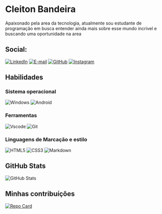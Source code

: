 # Cleiton Bandeira

Apaixonado pela area da tecnologia, atualmente sou estudante de programação em busca entender ainda mais sobre esse mundo incrivel e buscando uma oportunidade na area

## Social:

[![LinkedIn](https://img.shields.io/badge/LinkedIn-0077B5?style=for-the-badge&logo=linkedin&logoColor=white)](https://www.linkedin.com/in/cleitonbandeira1998/)
[![E-mail](https://img.shields.io/badge/-Email-000?style=for-the-badge&logo=microsoft-outlook&logoColor=007BFF)](mailto:cleiton619@outlook.com)
[![GitHub](https://img.shields.io/badge/GitHub-100000?style=for-the-badge&logo=github&logoColor=white)](https://github.com/CleitonRB)
[![Instagram](https://img.shields.io/badge/-Instagram-%23E4405F?style=for-the-badge&logo=instagram&logoColor=white)](https://www.instagram.com/cleitonrb12/)

## Habilidades

### Sistema operacional

![Windows](https://img.shields.io/badge/Windows-000?style=for-the-badge&logo=windows&logoColor=2CA5E0)
![Android](https://img.shields.io/badge/Android-3DDC84?style=for-the-badge&logo=android&logoColor=white)

### Ferramentas

![Vscode](https://img.shields.io/badge/Vscode-007ACC?style=for-the-badge&logo=visual-studio-code&logoColor=white)
![Git](https://img.shields.io/badge/GIT-E44C30?style=for-the-badge&logo=git&logoColor=white)

### Linguagens de Marcação e estilo

![HTML5](https://img.shields.io/badge/HTML5-E34F26?style=for-the-badge&logo=html5&logoColor=white)
![CSS3](https://img.shields.io/badge/CSS3-1572B6?style=for-the-badge&logo=css3&logoColor=white)
![Markdown](https://img.shields.io/badge/Markdown-000?style=for-the-badge&logo=markdown)

## GitHub Stats

![GitHub Stats](https://github-readme-stats.vercel.app/api?username=CleitonRB&theme=chartreuse-dark&bg_color=#040404&border_color=#119DA4&show_icons=true&icon_color=#119da4&title_color=#E94D5F&text_color=#d7d9ce)

## Minhas contribuíções

[![Repo Card](https://github-readme-stats.vercel.app/api/pin/?username=CleitonRB&repo=Projeto-Open-Source-no-GitHub&theme=chartreuse-dark&bg_color=#040404&border_color=#119DA4&show_icons=true&icon_color=#119da4&title_color=#E94D5F&text_color=#d7d9ce)](https://github.com/CleitonRB/Projeto-Open-Source-no-GitHub)
